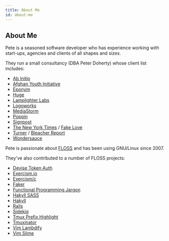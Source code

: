 ```yaml
---
title: About Me
id: about-me
---
```


## About Me

Pete is a seasoned software developer who has experience working with start-ups,
agencies and clients of all shapes and sizes.

They run a small consultancy (DBA Peter Doherty) whose client list includes:

* [Ab Initio](http://abinitio.com)
* [Afghan Youth Initiative](https://www.facebook.com/afghanyouthinitiative/)
* [Eponym](https://www.eponymous.co/)
* [Huge](https://www.hugeinc.com/)
* [Lamplighter Labs](http://www.lamplighterlabs.com/)
* [Logoworks](https://www.logoworks.com/)
* [MediaStorm](http://mediastorm.com)
* [Poppin](https://www.poppin.com/)
* [Signpost](http://signpost.com)
* [The New York Times](http://nytimes.com/) / [Fake Love](http://fakelove.tv)
* [Turner](http://www.turner.com/) / [Bleacher Report](http://mag.bleacherreport.com/)
* [Wondersauce](http://www.wondersauce.com)

Pete is passionate about [FLOSS](https://en.wikipedia.org/wiki/Free_and_open-source_software) and has been using GNU/Linux since 2007.

They've also contributed to a number of FLOSS projects:

* [Devise Token Auth](https://github.com/lynndylanhurley/devise_token_auth)
* [Exercism.io](https://github.com/exercism/exercism.io)
* [Exercism/c](https://github.com/exercism/c)
* [Faker](https://github.com/stympy/faker)
* [Functional Programming Jargon](https://github.com/hemanth/functional-programming-jargon)
* [Hakyll SASS](https://github.com/meoblast001/hakyll-sass)
* [Hakyll](https://github.com/jaspervdj/hakyll)
* [Rails](https://github.com/rails/rails)
* [Sidekiq](https://github.com/mperham/sidekiq/)
* [Tmux Prefix Highlight](https://github.com/tmux-plugins/tmux-prefix-highlight)
* [Tmuxinator](https://github.com/tmuxinator/tmuxinator)
* [Vim Lambdify](https://github.com/calebsmith/vim-lambdify)
* [Vim Slime](https://github.com/jpalardy/vim-slime)
